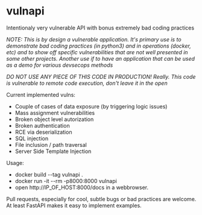 # vulnapi
Intentionaly very vulnerable API with bonus extremely bad coding practices

*NOTE: This is by design a vulnerable application. It's primary use is to demonstrate bad coding practices (in python3) and in operations (docker, etc) and to show off specific vulnerabilities that are not well presented in some other projects. Another use if to have an application that can be used as a demo for various devsecops methods*

*DO NOT USE _ANY_ PIECE OF THIS CODE IN PRODUCTION! Really.*
*This code is vulnerable to remote code execution, don't leave it in the open*

Current implemented vulns:
* Couple of cases of data exposure (by triggering logic issues)
* Mass assignment vulnerabilities
* Broken object level autorization
* Broken authentication
* RCE via deserialization
* SQL injection
* File inclusion / path traversal
* Server Side Template Injection


Usage:
* docker build --tag vulnapi .
* docker run -it --rm -p8000:8000 vulnapi
* open http://IP_OF_HOST:8000/docs in a webbrowser. 

Pull requests, especially for cool, subtle bugs or bad practices are welcome. At least FastAPI makes it easy to implement examples. 
